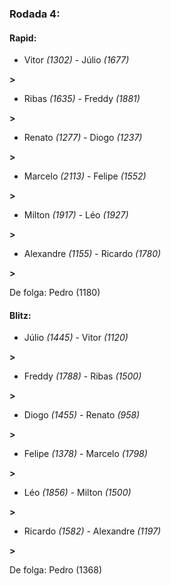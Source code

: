 ### Rodada 4:

#### Rapid:

* Vitor *(1302)*     -     Júlio *(1677)*

 **>** 
* Ribas *(1635)*     -     Freddy *(1881)*

 **>** 
* Renato *(1277)*     -     Diogo *(1237)*

 **>** 
* Marcelo *(2113)*     -     Felipe *(1552)*

 **>** 
* Milton *(1917)*     -     Léo *(1927)*

 **>** 
* Alexandre *(1155)*     -     Ricardo *(1780)*

 **>** 

De folga: Pedro (1180)

#### Blitz:

* Júlio *(1445)*     -     Vitor *(1120)*

 **>** 
* Freddy *(1788)*     -     Ribas *(1500)*

 **>** 
* Diogo *(1455)*     -     Renato *(958)*

 **>** 
* Felipe *(1378)*     -     Marcelo *(1798)*

 **>** 
* Léo *(1856)*     -     Milton *(1500)*

 **>** 
* Ricardo *(1582)*     -     Alexandre *(1197)*

 **>** 

De folga: Pedro (1368)

